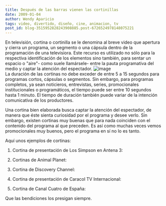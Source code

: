```yaml
---
title: Después de las barras vienen las cortinillas
date: 2009-01-04
author: Wendy Aparicio
tags: video, divertido, diseño, cine, animacion, tv
post_id: blog-3515952828243908885.post-6726524978148075221
---
```


En televisión, cortina o cortinilla se le denomina al breve video que apertura y cierra un programa, un segmento o una cápsula dentro de la programación de una televisiora. Este recurso es utilizado no sólo para la respectiva identificación de los elementos sino también, para sentar un espacio o "aire"- como suele llamársele- entre la pauta programativa del medio y captar la atención del espectador.
![image](https://4.bp.blogspot.com/_JbB9KsZ238w/SV2QVmNKmlI/AAAAAAAAASU/Z70nOMOU0hs/s320/history.jpg)    
La duración de las cortinas no debe exceder de entre 5 a 15 segundos para programas cortos, cápsulas o segmentos. Sin embargo, para programas completos, ya sean noticieros, entrevistas, series, promocionales institucionales o programáticos, el tiempo puede ser entre 10 segundos hasta 1 minuto. El tiempo de duración también puede variar de la intención comunicativa de los productores.

Una cortina bien elaborada busca captar la atención del espectador, de manera que éste sienta curiosidad por el programa y desee verlo. Sin embargo, existen cortinas muy buenas que para nada coinciden con el contenido del programa al que preceden. Es así como muchas veces vemos promocionales muy buenos, pero el programa en sí no lo es tanto.

Aquí unos ejemplos de cortinas:

1. Cortina de presentación de Los Simpson en Antena 3:

2. Cortinas de Animal Planet:

3. Cortina de Discovery Channel:

4. Cortina de presentación de Caracol TV Internacional:

5. Cortina de Canal Cuatro de España:

Que las bendiciones los presigan siempre.
